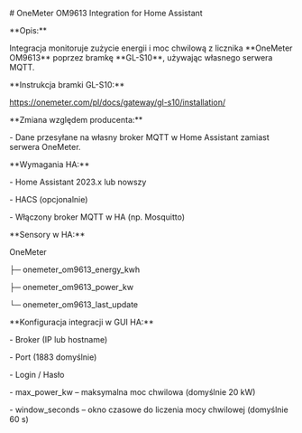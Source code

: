 \# OneMeter OM9613 Integration for Home Assistant



\*\*Opis:\*\*  

Integracja monitoruje zużycie energii i moc chwilową z licznika \*\*OneMeter OM9613\*\* poprzez bramkę \*\*GL-S10\*\*, używając własnego serwera MQTT.



\*\*Instrukcja bramki GL-S10:\*\*  

https://onemeter.com/pl/docs/gateway/gl-s10/installation/  



\*\*Zmiana względem producenta:\*\*  

\- Dane przesyłane na własny broker MQTT w Home Assistant zamiast serwera OneMeter.



\*\*Wymagania HA:\*\*

\- Home Assistant 2023.x lub nowszy

\- HACS (opcjonalnie)

\- Włączony broker MQTT w HA (np. Mosquitto)



\*\*Sensory w HA:\*\*

OneMeter

├─ onemeter\_om9613\_energy\_kwh

├─ onemeter\_om9613\_power\_kw

└─ onemeter\_om9613\_last\_update





\*\*Konfiguracja integracji w GUI HA:\*\*

\- Broker (IP lub hostname)

\- Port (1883 domyślnie)

\- Login / Hasło

\- max\_power\_kw – maksymalna moc chwilowa (domyślnie 20 kW)

\- window\_seconds – okno czasowe do liczenia mocy chwilowej (domyślnie 60 s)




